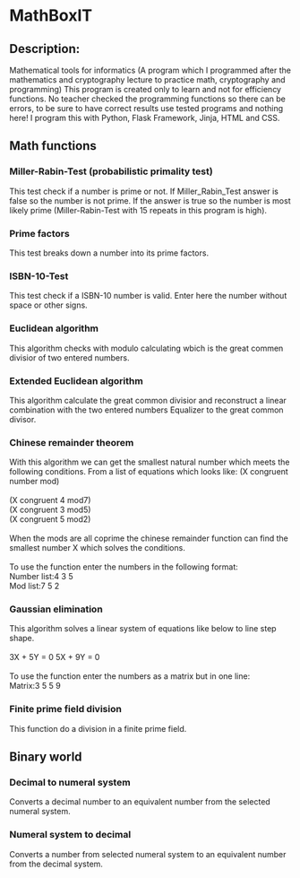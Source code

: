 # MathBoxIT

## Description:
Mathematical tools for informatics (A program which I programmed after the mathematics and cryptography lecture to practice math, cryptography and
programming) This program is created only to learn and not for efficiency functions. No teacher checked the programming functions so there
can be errors, to be sure to have correct results use tested programs and nothing here! I program this with Python, Flask Framework, Jinja, HTML and CSS. 

## Math functions

### Miller-Rabin-Test (probabilistic primality test)
This test check if a number is prime or not. If Miller_Rabin_Test answer is false so the number is not prime. If the answer is true so the number is most
likely prime (Miller-Rabin-Test with 15 repeats in this program is high). 

### Prime factors
This test breaks down a number into its prime factors. 

### ISBN-10-Test 
This test check if a ISBN-10 number is valid. Enter here the number without space or other signs.

### Euclidean algorithm 
This algorithm checks with modulo calculating wbich is the great commen divisior of two entered numbers.

### Extended Euclidean algorithm
This algorithm calculate the great common divisior and reconstruct a linear combination with the two entered numbers Equalizer to the great common divisor.

### Chinese remainder theorem 
With this algorithm we can get the smallest natural number which meets the following conditions. From a list of equations which looks like:
(X congruent number mod)
<br>
<br>
(X congruent 4 mod7)
<br>
(X congruent 3 mod5)
<br>
(X congruent 5 mod2)
<br>
<br>
When the mods are all coprime the chinese remainder function can find the smallest number X which solves the conditions.
<br>
<br>
To use the function enter the numbers in the following format:
<br>
Number list:4 3 5
<br>
Mod list:7 5 2

### Gaussian elimination
This algorithm solves a linear system of equations like below to line step shape.
<br>
<br>
3X + 5Y = 0
5X + 9Y = 0
<br>
<br>
To use the function enter the numbers as a matrix but in one line:
<br> 
Matrix:3 5 5 9

### Finite prime field division
This function do a division in a finite prime field. 



## Binary world

### Decimal to numeral system 
Converts a decimal number to an equivalent number from the selected numeral system.

### Numeral system to decimal 
Converts a number from selected numeral system to an equivalent number from the decimal system.

### 
